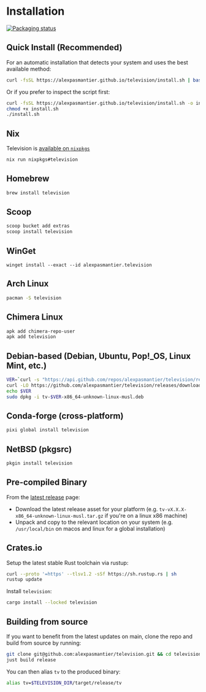 # Installation

[![Packaging status](https://repology.org/badge/vertical-allrepos/television.svg)](https://repology.org/project/television/versions)

## Quick Install (Recommended)

For an automatic installation that detects your system and uses the best available method:

```bash
curl -fsSL https://alexpasmantier.github.io/television/install.sh | bash
```

Or if you prefer to inspect the script first:

```bash
curl -fsSL https://alexpasmantier.github.io/television/install.sh -o install.sh
chmod +x install.sh
./install.sh
```

## Nix

Television is [available on `nixpkgs`](https://github.com/NixOS/nixpkgs/blob/master/pkgs/by-name/te/television/package.nix)

```bash
nix run nixpkgs#television
```

## Homebrew

```bash
brew install television
```

## Scoop

```bash
scoop bucket add extras
scoop install television
```

## WinGet

```pwsh
winget install --exact --id alexpasmantier.television
```

## Arch Linux

```bash
pacman -S television
```

## Chimera Linux

```bash
apk add chimera-repo-user
apk add television
```

## Debian-based (Debian, Ubuntu, Pop!\_OS, Linux Mint, etc.)

```bash
VER=`curl -s "https://api.github.com/repos/alexpasmantier/television/releases/latest" | grep '"tag_name":' | sed -E 's/.*"tag_name": "([^"]+)".*/\1/'`
curl -LO https://github.com/alexpasmantier/television/releases/download/$VER/tv-$VER-x86_64-unknown-linux-musl.deb
echo $VER
sudo dpkg -i tv-$VER-x86_64-unknown-linux-musl.deb
```

## Conda-forge (cross-platform)

```bash
pixi global install television
```

## NetBSD (pkgsrc)

```bash
pkgin install television
```

## Pre-compiled Binary

From the [latest release](https://github.com/alexpasmantier/television/releases/latest) page:

- Download the latest release asset for your platform (e.g. `tv-vX.X.X-x86_64-unknown-linux-musl.tar.gz` if you're on a linux x86 machine)
- Unpack and copy to the relevant location on your system (e.g. `/usr/local/bin` on macos and linux for a global installation)

## Crates.io

Setup the latest stable Rust toolchain via rustup:

```bash
curl --proto '=https' --tlsv1.2 -sSf https://sh.rustup.rs | sh
rustup update
```

Install `television`:

```bash
cargo install --locked television
```

## Building from source

If you want to benefit from the latest updates on main, clone the repo and build from source by running:

```bash
git clone git@github.com:alexpasmantier/television.git && cd television
just build release
```

You can then alias `tv` to the produced binary:

```bash
alias tv=$TELEVISION_DIR/target/release/tv
```
